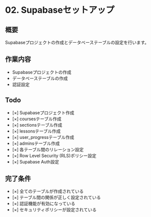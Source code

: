 # 02. Supabaseセットアップ

## 概要
Supabaseプロジェクトの作成とデータベーステーブルの設定を行います。

## 作業内容
- Supabaseプロジェクトの作成
- データベーステーブルの作成
- 認証設定

## Todo
- [×] Supabaseプロジェクト作成
- [×] coursesテーブル作成
- [×] sectionsテーブル作成
- [×] lessonsテーブル作成
- [×] user_progressテーブル作成
- [×] adminsテーブル作成
- [×] 各テーブル間のリレーション設定
- [×] Row Level Security (RLS)ポリシー設定
- [×] Supabase Auth設定

## 完了条件
- [×] 全てのテーブルが作成されている
- [×] テーブル間の関係が正しく設定されている
- [×] 認証機能が有効になっている
- [×] セキュリティポリシーが設定されている